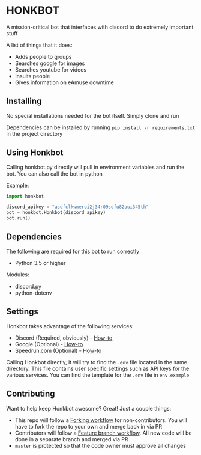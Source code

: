 # HONKBOT

A mission-critical bot that interfaces with discord to do extremely important stuff

A list of things that it does:
* Adds people to groups
* Searches google for images
* Searches youtube for videos
* Insults people
* Gives information on eAmuse downtime

## Installing

No special installations needed for the bot itself. Simply clone and run

Dependencies can be installed by running `pip install -r requirements.txt` in the project directory

## Using Honkbot

Calling honkbot.py directly will pull in environment variables and run the bot. You can also call the bot in python

Example:
```python
import honkbot

discord_apikey = "asdfclkwmeroi2j34r09sdfu82oui345th"
bot = honkbot.Honkbot(discord_apikey)
bot.run()
```

## Dependencies

The following are required for this bot to run correctly

* Python 3.5 or higher

Modules:
* discord.py
* python-dotenv

## Settings

Honkbot takes advantage of the following services:

* Discord (Required, obviously) - [How-to](https://discordpy.readthedocs.io/en/rewrite/discord.html)
* Google (Optional) - [How-to](https://support.google.com/googleapi/answer/6158862?hl=en)
* Speedrun.com (Optional) - [How-to](https://github.com/speedruncomorg/api/blob/master/authentication.md#aquiring-a-users-api-key)

Calling Honkbot directly, it will try to find the `.env` file located in the same directory. This file contains user specific settings such as API keys for the various services. You can find the template for the `.env` file in `env.example`

## Contributing

Want to help keep Honkbot awesome? Great! Just a couple things:

* This repo will follow a [Forking workflow](https://www.atlassian.com/git/tutorials/comparing-workflows/forking-workflow) for non-contributors. You will have to fork the repo to your own and merge back in via PR
* Contributors will follow a [Feature branch workflow](https://www.atlassian.com/git/tutorials/comparing-workflows/feature-branch-workflow). All new code will be done in a separate branch and merged via PR
* `master` is protected so that the code owner must approve all changes
